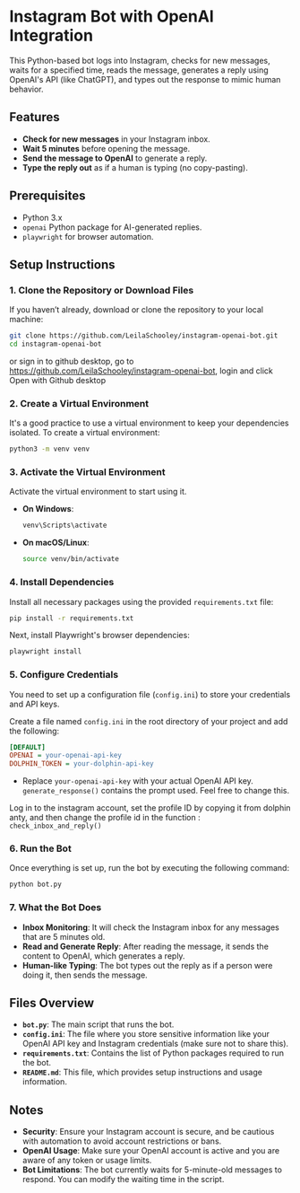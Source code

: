 
# Instagram Bot with OpenAI Integration

This Python-based bot logs into Instagram, checks for new messages, waits for a specified time, reads the message, generates a reply using OpenAI's API (like ChatGPT), and types out the response to mimic human behavior.

## Features


- **Check for new messages** in your Instagram inbox.
- **Wait 5 minutes** before opening the message.
- **Send the message to OpenAI** to generate a reply.
- **Type the reply out** as if a human is typing (no copy-pasting).

## Prerequisites

- Python 3.x
- `openai` Python package for AI-generated replies.
- `playwright` for browser automation.

## Setup Instructions

### 1. Clone the Repository or Download Files

If you haven’t already, download or clone the repository to your local machine:

```bash
git clone https://github.com/LeilaSchooley/instagram-openai-bot.git
cd instagram-openai-bot

```

or sign in to github desktop, go to https://github.com/LeilaSchooley/instagram-openai-bot, login and click Open with Github desktop 
### 2. Create a Virtual Environment

It's a good practice to use a virtual environment to keep your dependencies isolated. To create a virtual environment:

```bash
python3 -m venv venv
```

### 3. Activate the Virtual Environment

Activate the virtual environment to start using it.

- **On Windows**:

  ```bash
  venv\Scripts\activate
  ```

- **On macOS/Linux**:

  ```bash
  source venv/bin/activate
  ```

### 4. Install Dependencies

Install all necessary packages using the provided `requirements.txt` file:

```bash
pip install -r requirements.txt
```

Next, install Playwright's browser dependencies:

```bash
playwright install
```

### 5. Configure Credentials

You need to set up a configuration file (`config.ini`) to store your credentials and API keys.

Create a file named `config.ini` in the root directory of your project and add the following:

```ini
[DEFAULT]
OPENAI = your-openai-api-key
DOLPHIN_TOKEN = your-dolphin-api-key

```

- Replace `your-openai-api-key` with your actual OpenAI API key.
`generate_response()` contains the prompt used. Feel free to change this.

Log in to the instagram account, set the profile ID by copying it from dolphin anty, and then change the profile id in the function : 
`check_inbox_and_reply()`

### 6. Run the Bot

Once everything is set up, run the bot by executing the following command:

```bash
python bot.py
```

### 7. What the Bot Does

- **Inbox Monitoring**: It will check the Instagram inbox for any messages that are 5 minutes old.
- **Read and Generate Reply**: After reading the message, it sends the content to OpenAI, which generates a reply.
- **Human-like Typing**: The bot types out the reply as if a person were doing it, then sends the message.

## Files Overview

- **`bot.py`**: The main script that runs the bot.
- **`config.ini`**: The file where you store sensitive information like your OpenAI API key and Instagram credentials (make sure not to share this).
- **`requirements.txt`**: Contains the list of Python packages required to run the bot.
- **`README.md`**: This file, which provides setup instructions and usage information.

## Notes

- **Security**: Ensure your Instagram account is secure, and be cautious with automation to avoid account restrictions or bans.
- **OpenAI Usage**: Make sure your OpenAI account is active and you are aware of any token or usage limits. 
- **Bot Limitations**: The bot currently waits for 5-minute-old messages to respond. You can modify the waiting time in the script.


